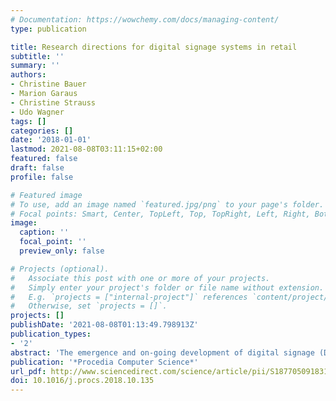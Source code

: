 ```yaml
---
# Documentation: https://wowchemy.com/docs/managing-content/
type: publication

title: Research directions for digital signage systems in retail
subtitle: ''
summary: ''
authors:
- Christine Bauer
- Marion Garaus
- Christine Strauss
- Udo Wagner
tags: []
categories: []
date: '2018-01-01'
lastmod: 2021-08-08T03:11:15+02:00
featured: false
draft: false
profile: false

# Featured image
# To use, add an image named `featured.jpg/png` to your page's folder.
# Focal points: Smart, Center, TopLeft, Top, TopRight, Left, Right, BottomLeft, Bottom, BottomRight.
image:
  caption: ''
  focal_point: ''
  preview_only: false

# Projects (optional).
#   Associate this post with one or more of your projects.
#   Simply enter your project's folder or file name without extension.
#   E.g. `projects = ["internal-project"]` references `content/project/deep-learning/index.md`.
#   Otherwise, set `projects = []`.
projects: []
publishDate: '2021-08-08T01:13:49.798913Z'
publication_types:
- '2'
abstract: 'The emergence and on-going development of digital signage (DS) systems result in a growing number of technological capabilities of such systems. While these technological capabilities have attracted considerable research attention in informatics, studies exploring their application and impact are scarce. Marketing, and especially retailing, represents an applied science that might benefit from DS. In support of this assumption, some studies demonstrate that the presence of DS showing emotional content creates favorable shopping experiences and positively influences consumer behavior. However, so far, little is known about what could be achieved with DS including its technological capabilities at the point of sale. Thus, this paper offers a short review of extant findings related to DS in retailing. Subsequently, we elaborate on two retailing-orientated functionalities for retailing and develop two specific research questions.'
publication: '*Procedia Computer Science*'
url_pdf: http://www.sciencedirect.com/science/article/pii/S1877050918317848
doi: 10.1016/j.procs.2018.10.135
---
```

